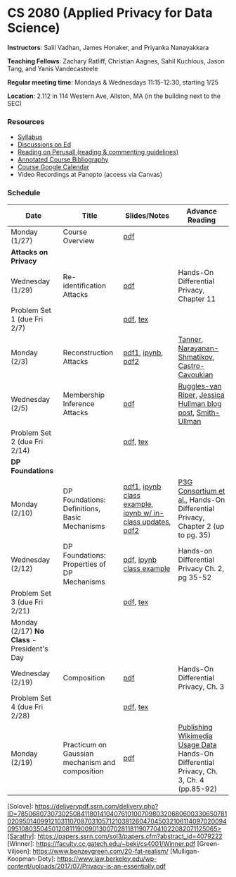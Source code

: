 # CS 2080 (Applied Privacy for Data Science)

**Instructors**: Salil Vadhan, James Honaker, and Priyanka Nanayakkara

**Teaching Fellows**: Zachary Ratliff, Christian Aagnes, Sahil Kuchlous, Jason Tang, and Yanis Vandecasteele

**Regular meeting time**: Mondays & Wednesdays 11:15-12:30, starting 1/25

**Location**: 2.112 in 114 Western Ave, Allston, MA (in the building next to the SEC)

### Resources
* [Syllabus](files/syllabus.pdf)
* [Discussions on Ed](https://edstem.org/us/courses/74326)
* [Reading on Perusall](https://app.perusall.com/courses/compsci-2080-applied-privacy-for-data-science/)[ (reading & commenting guidelines)](https://opendp.github.io/cs208/spring2025/files/reading_and_commenting_guidelines.pdf)
* [Annotated Course Bibliography]( https://opendp.github.io/cs208/spring2025/files/cs208_annotated_bibliography.pdf)
* [Course Google Calendar](https://calendar.google.com/calendar/u/0?cid=Y19jMDljODBmYmE0ZjdiMjg1YWRmMDU1NzgyYjM2NDAxODZjZWVmYzliZTM4Yzk5YzZjMzU5Yjg0ZTBmZjI4MWVlQGdyb3VwLmNhbGVuZGFyLmdvb2dsZS5jb20)
* Video Recordings at Panopto (access via Canvas)

### Schedule

| Date                                     | Title                                          | Slides/Notes                                                    | Advance Reading                                                                                                 |
|------------------------------------------|------------------------------------------------|-----------------------------------------------------------------|------------------------------------------------------------------------------------------------------------------|
| Monday (1/27)                            | Course Overview                                | [pdf](lectures/lecture-1-overview.pdf)                                                  |                                                                                                                 |
| **Attacks on Privacy**                     |                                                |                                                                 |
| Wednesday (1/29)                         | Re-identification Attacks                      | [pdf](lectures/lecture-2-reidentification-reconstruction-attacks.pdf)                                                                | Hands-On Differential Privacy, Chapter 11  |
| Problem Set 1 (due Fri 2/7)              |                                                | [pdf](homeworks/ps1/ps1.pdf), [tex](homeworks/ps1/ps1.tex)                |                  |
| Monday (2/3)                             | Reconstruction Attacks                         | [pdf1](lectures/lecture-3-discussion-and-reconstruction-attacks-practicum.pdf), [ipynb](examples/wk2_regression_attack.ipynb), [pdf2](lectures/lecture-3-part-2.pdf)  | [Tanner], [Narayanan-Shmatikov], [Castro-Cavoukian]
| Wednesday (2/5)                          | Membership Inference Attacks                   | [pdf](lectures/lecture-4-membership-attacks.pdf)                 | [Ruggles-van Riper], [Jessica Hullman blog post], [Smith-Ullman]                                                            |
| Problem Set 2 (due Fri 2/14)              |                                                | [pdf](homeworks/ps2/ps2.pdf), [tex](homeworks/ps2/ps2.tex)                |                  |
| **DP Foundations**                       |                                               |                                                                  |                                         |
| Monday (2/10)                            | DP Foundations: Definitions, Basic Mechanisms  |  [pdf1](lectures/lecture-4b-membership-attack-review.pdf), [ipynb class example](examples/wk2b_membership_attack.ipynb), [ipynb w/ in-class updates](examples/wk2b_membership_attack_fixed.ipynb), [pdf2](lectures/lecture-5-dp-foundations.pdf)                 |  [P3G Consortium et al.], Hands-On Differential Privacy, Chapter 2 (up to pg. 35)                               |
| Wednesday (2/12)                         | DP Foundations: Properties of DP Mechanisms    |  [pdf](lectures/lecture-6-dp-foundations-p2.pdf), [ipynb class example](examples/wk3_laplace_mechanism.ipynb)                                                            | Hands-on Differential Privacy Ch. 2, pg 35-52                                     |
| Problem Set 3 (due Fri 2/21)             |                                                 | [pdf](homeworks/ps3/ps3.pdf), [tex](homeworks/ps3/ps3.tex)     |                                         |
| Monday (2/17) **No Class** - President's Day               |                               |                                                               |                                     |
| Wednesday (2/19)                         | Composition                                     | [pdf](lectures/lecture-7-composition.pdf)                     | Hands-On Differential Privacy, Ch. 3      |
| Problem Set 4 (due Fri 2/28)             |                                                 | [pdf](homeworks/ps4/ps4.pdf), [tex](homeworks/ps4/ps4.tex)    |                                           |
| Monday (2/19)                         | Practicum on Gaussian mechanism and composition                                     | [pdf](lectures/lecture-7-composition.pdf)                     | [Publishing Wikimedia Usage Data](https://www.tmlt.io/resources/publishing-wikipedia-usage-data-with-strong-privacy-guarantees) Hands-On Differential Privacy, Ch. 3, Ch. 4 (pp.85-92)     |


[Tanner]: https://www.forbes.com/sites/adamtanner/2013/04/25/harvard-professor-re-identifies-anonymous-volunteers-in-dna-study/#4b8a122d92c9
[Barbaro-Zeller]: https://www.nytimes.com/2006/08/09/technology/09aol.html
[Narayanan-Shmatikov]: https://dl.acm.org/citation.cfm?id=1743558
[Castro-Cavoukian]: https://www2.itif.org/2014-big-data-deidentification.pdf
[Smith-Ullman]: https://dpcourse.github.io/2023-spring/lecnotes-web/dpcourse-S21-lec-02-03-reconstruction.pdf
[Smith-Raskhodnikova encyclopedia]: https://link.springer.com/referenceworkentry/10.1007/978-3-642-27848-8_549-1
[Ruggles-van Riper]: https://link.springer.com/article/10.1007%2Fs11113-021-09674-3
[Jessica Hullman blog post]: https://statmodeling.stat.columbia.edu/2021/08/27/shots-taken-shots-returned-regarding-the-census-motivation-for-using-differential-privacy-and-btw-its-not-an-algorithm
[P3G Consortium et al.]: https://journals.plos.org/plosgenetics/article?id=10.1371/journal.pgen.1000665
[Korolova (§1,4,6,8)]: https://journalprivacyconfidentiality.org/index.php/jpc/article/view/594
[DP Primer Secs III-IV.B]: https://salil.seas.harvard.edu/files/salil/files/differential_privacy_primer_nontechnical_audience.pdf
[DP Primer Secs IV.C-VI.B]: https://salil.seas.harvard.edu/files/salil/files/differential_privacy_primer_nontechnical_audience.pdf
[2020 Census Data Products and Privacy Methods]: https://www2.census.gov/programs-surveys/decennial/2020/program-management/planning-docs/2020-census-data-products-privacy-methods.pdf
[Chetty-Friedman JPC]: https://journalprivacyconfidentiality.org/index.php/jpc/article/view/716/688
[Opportunity Atlas]: https://opportunityinsights.org/wp-content/uploads/2018/10/atlas_summary.pdf
[Deep Learning with DP]: https://arxiv.org/abs/1607.00133
[DP for DB]: https://dpfordb.github.io/
[PSI]: https://privacytools.seas.harvard.edu/publications/psipaper
[wk8_opendp]: examples/wk8_opendp.ipynb
[Learning with Privacy at Scale]: https://docs-assets.developer.apple.com/ml-research/papers/learning-with-privacy-at-scale.pdf
[Federated Learning and Privacy]: https://cacm.acm.org/magazines/2022/4/259417-federated-learning-and-privacy/fulltext
[Privacy-Preserving RCT]: https://dl.acm.org/doi/10.1145/3474123.3486764
[Nissim-Wood]: https://privacytools.seas.harvard.edu/files/privacytools/files/nissim_wood_-_is_privacy_privacy_.pdf
[Cohen]: https://cdn.harvardlawreview.org/wp-content/uploads/pdfs/vol126_cohen.pdf
[Solove]: https://deliverypdf.ssrn.com/delivery.php?ID=785068073073025084118014104076101007098032068060033065078102095014099121031107087031057121038126047045032106114097020094095108035045012081119009013007028118119077041022082071125065>[Sarathy]: https://papers.ssrn.com/sol3/papers.cfm?abstract_id=4079222
[Winner]: https://faculty.cc.gatech.edu/~beki/cs4001/Winner.pdf
[Green-Viljoen]: https://www.benzevgreen.com/20-fat-realism/
[Mulligan-Koopman-Doty]: https://www.law.berkeley.edu/wp-content/uploads/2017/07/Privacy-is-an-essentially.pdf

